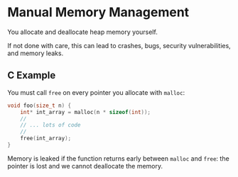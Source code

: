 # Manual Memory Management

You allocate and deallocate heap memory yourself.

If not done with care, this can lead to crashes, bugs, security vulnerabilities, and memory leaks.

## C Example

You must call `free` on every pointer you allocate with `malloc`:

```c
void foo(size_t n) {
    int* int_array = malloc(n * sizeof(int));
    //
    // ... lots of code
    //
    free(int_array);
}
```

Memory is leaked if the function returns early between `malloc` and `free`: the
pointer is lost and we cannot deallocate the memory.
